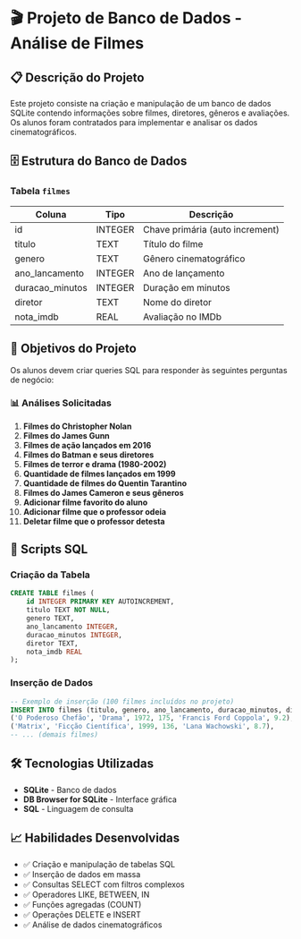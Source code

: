 # 🎬 Projeto de Banco de Dados - Análise de Filmes

## 📋 Descrição do Projeto
Este projeto consiste na criação e manipulação de um banco de dados SQLite contendo informações sobre filmes, diretores, gêneros e avaliações. Os alunos foram contratados para implementar e analisar os dados cinematográficos.

## 🗄️ Estrutura do Banco de Dados

### Tabela `filmes`
| Coluna | Tipo | Descrição |
|--------|------|-----------|
| id | INTEGER | Chave primária (auto increment) |
| titulo | TEXT | Título do filme |
| genero | TEXT | Gênero cinematográfico |
| ano_lancamento | INTEGER | Ano de lançamento |
| duracao_minutos | INTEGER | Duração em minutos |
| diretor | TEXT | Nome do diretor |
| nota_imdb | REAL | Avaliação no IMDb |

## 🎯 Objetivos do Projeto

Os alunos devem criar queries SQL para responder às seguintes perguntas de negócio:

### 📊 Análises Solicitadas

1. **Filmes do Christopher Nolan**
2. **Filmes do James Gunn** 
3. **Filmes de ação lançados em 2016**
4. **Filmes do Batman e seus diretores**
5. **Filmes de terror e drama (1980-2002)**
6. **Quantidade de filmes lançados em 1999**
7. **Quantidade de filmes do Quentin Tarantino**
8. **Filmes do James Cameron e seus gêneros**
9. **Adicionar filme favorito do aluno**
10. **Adicionar filme que o professor odeia**
11. **Deletar filme que o professor detesta**

## 💾 Scripts SQL

### Criação da Tabela
```sql
CREATE TABLE filmes (
    id INTEGER PRIMARY KEY AUTOINCREMENT,
    titulo TEXT NOT NULL,
    genero TEXT,
    ano_lancamento INTEGER,
    duracao_minutos INTEGER,
    diretor TEXT,
    nota_imdb REAL
);
```

### Inserção de Dados
```sql
-- Exemplo de inserção (100 filmes incluídos no projeto)
INSERT INTO filmes (titulo, genero, ano_lancamento, duracao_minutos, diretor, nota_imdb) VALUES
('O Poderoso Chefão', 'Drama', 1972, 175, 'Francis Ford Coppola', 9.2),
('Matrix', 'Ficção Científica', 1999, 136, 'Lana Wachowski', 8.7),
-- ... (demais filmes)
```



## 🛠️ Tecnologias Utilizadas

- **SQLite** - Banco de dados
- **DB Browser for SQLite** - Interface gráfica
- **SQL** - Linguagem de consulta

## 📈 Habilidades Desenvolvidas

- ✅ Criação e manipulação de tabelas SQL
- ✅ Inserção de dados em massa
- ✅ Consultas SELECT com filtros complexos
- ✅ Operadores LIKE, BETWEEN, IN
- ✅ Funções agregadas (COUNT)
- ✅ Operações DELETE e INSERT
- ✅ Análise de dados cinematográficos

